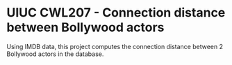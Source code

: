 # UIUC CWL207 - Connection distance between Bollywood actors
Using IMDB data, this project computes the connection distance between 2 Bollywood actors in the database.
